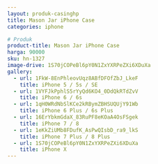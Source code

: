 ```yaml
---
layout: produk-casinghp
title: Mason Jar iPhone Case
categories: iphone

# Produk
product-title: Mason Jar iPhone Case
harga: 90000
sku: hn-1327
image-drive: 1S70jCOPeBl6pY0N1ZxYXRPeZXi6XDuXa
gallery:
  - url: 1FkW-8EnPhleovUqz8ABfDFOfZbJ_LkeF
    title: iPhone 5 / 5s / SE
  - url: 1VYFJkPphlS5rYyQd6KO4_0DdQkRTdZvV
    title: iPhone 6 / 6s
  - url: 1qH0WRdNbSlKCe2kRBymZBHSUQUjY91Wb
    title: iPhone 6 Plus / 6s Plus
  - url: 16ErYbkmGdaX_83RuPF8eKOaA4OsFSgek
    title: iPhone 7 / 8
  - url: 1eKkZiUMb8FDufK_AsPwQIsbD_ra9_lkS
    title: iPhone 7 Plus / 8 Plus
  - url: 1S70jCOPeBl6pY0N1ZxYXRPeZXi6XDuXa
    title: iPhone X
---
```

